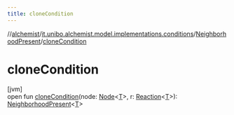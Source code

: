 ```yaml
---
title: cloneCondition
---
```

//[alchemist](../../../index.html)/[it.unibo.alchemist.model.implementations.conditions](../index.html)/[NeighborhoodPresent](index.html)/[cloneCondition](clone-condition.html)



# cloneCondition



[jvm]\
open fun [cloneCondition](clone-condition.html)(node: [Node](../../it.unibo.alchemist.model.interfaces/-node/index.html)<[T](index.html)>, r: [Reaction](../../it.unibo.alchemist.model.interfaces/-reaction/index.html)<[T](index.html)>): [NeighborhoodPresent](index.html)<[T](index.html)>




